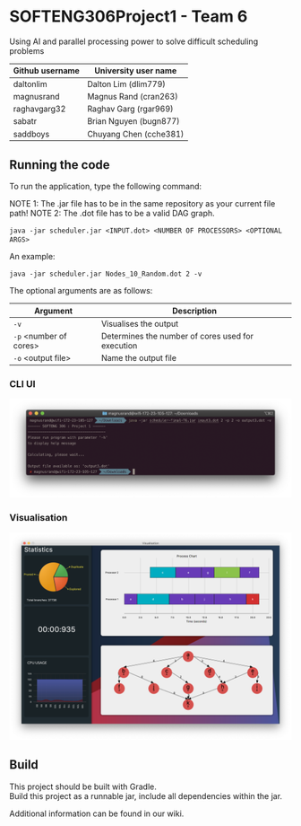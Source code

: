 # SOFTENG306Project1 - Team 6
Using AI and parallel processing power to solve difficult scheduling problems
  
| Github username | University user name |
|---|---|
| daltonlim | Dalton Lim (dlim779) | 
| magnusrand | Magnus Rand (cran263) |
| raghavgarg32 | Raghav Garg (rgar969) |
| sabatr | Brian Nguyen (bugn877) |
| saddboys | Chuyang Chen (cche381) |


## Running the code
To run the application, type the following command:

NOTE 1: The .jar file has to be in the same repository as your current file path!
NOTE 2: The .dot file has to be a valid DAG graph.
```
java -jar scheduler.jar <INPUT.dot> <NUMBER OF PROCESSORS> <OPTIONAL ARGS>
```

An example:
```
java -jar scheduler.jar Nodes_10_Random.dot 2 -v
```

The optional arguments are as follows:


|  Argument | Description  |
|---|---|
|  `-v` | Visualises the output  |
|  `-p` &lt;number of cores> |  Determines the number of cores used for execution |
|  `-o` &lt;output file> |  Name the output file |
  
 ### CLI UI
 ![CLI](output.png)
 
 ### Visualisation
 ![Visualisation](visualisation.png)
  
## Build  
This project should be built with Gradle.  
Build this project as a runnable jar, include all dependencies within the jar.  

Additional information can be found in our wiki.
